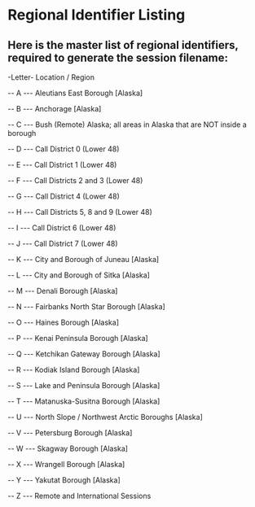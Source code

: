 # Regional Identifier Listing

## Here is the master list of regional identifiers, required to generate the session filename:

-Letter-    Location / Region

-- A ---    Aleutians East Borough [Alaska]

-- B ---    Anchorage [Alaska]

-- C ---    Bush (Remote) Alaska; all areas in Alaska that are NOT inside a borough

-- D ---    Call District 0 (Lower 48)

-- E ---    Call District 1 (Lower 48)

-- F ---    Call Districts 2 and 3 (Lower 48)

-- G ---    Call District 4 (Lower 48)

-- H ---    Call Districts 5, 8 and 9 (Lower 48)

-- I ---    Call District 6 (Lower 48)

-- J ---    Call District 7 (Lower 48)

-- K ---    City and Borough of Juneau [Alaska]

-- L ---    City and Borough of Sitka [Alaska]

-- M ---    Denali Borough [Alaska]

-- N ---    Fairbanks North Star Borough [Alaska]

-- O ---    Haines Borough [Alaska]

-- P ---    Kenai Peninsula Borough [Alaska]

-- Q ---    Ketchikan Gateway Borough [Alaska]

-- R ---    Kodiak Island Borough [Alaska]

-- S ---    Lake and Peninsula Borough [Alaska]

-- T ---    Matanuska-Susitna Borough [Alaska]

-- U ---    North Slope  / Northwest Arctic Boroughs [Alaska]

-- V ---    Petersburg Borough [Alaska]

-- W ---    Skagway Borough [Alaska]

-- X ---    Wrangell Borough [Alaska]

-- Y ---    Yakutat Borough [Alaska]

-- Z ---    Remote and International Sessions
